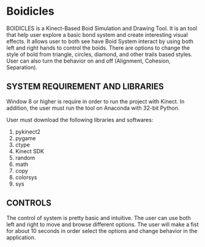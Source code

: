 # Boidicles
	
BOIDICLES is a Kinect-Based Boid Simulation and Drawing Tool. 
It is an tool that help user explore a basic bond system and create interesting visual effects. 
It allows user to both see have Boid System interact by using both left and right hands to control the boids. 
There are options to change the style of bold from triangle, circles, diamond, and other trails based styles. User can also turn the behavior on and off (Alignment, Cohesion, Separation).

## SYSTEM REQUIREMENT AND LIBRARIES

Window 8 or higher is require in order to run the project with Kinect. In addition, the user must run the tool on Anaconda with 32-bit Python. 

User must download the following libraries and softwares:

1. pykinect2
2. pygame
3. ctype
4. Kinect SDK
5. random
6. math
7. copy
8. colorsys
9. sys

## CONTROLS

The control of system is pretty basic and intuitive. 
The user can use both left and right to move and browse different options. 
The user will make a fist for about 10 seconds in order select the options and change behavior in the application. 
